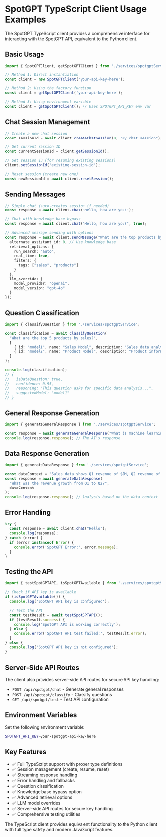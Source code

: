 # SpotGPT TypeScript Client Usage Examples

The SpotGPT TypeScript client provides a comprehensive interface for interacting with the SpotGPT API, equivalent to the Python client.

## Basic Usage

```typescript
import { SpotGPTClient, getSpotGPTClient } from './services/spotgptService';

// Method 1: Direct instantiation
const client = new SpotGPTClient('your-api-key-here');

// Method 2: Using the factory function
const client = getSpotGPTClient('your-api-key-here');

// Method 3: Using environment variable
const client = getSpotGPTClient(); // Uses SPOTGPT_API_KEY env var
```

## Chat Session Management

```typescript
// Create a new chat session
const sessionId = await client.createChatSession(0, "My chat session");

// Get current session ID
const currentSessionId = client.getSessionId();

// Set session ID (for resuming existing sessions)
client.setSessionId('existing-session-id');

// Reset session (create new one)
const newSessionId = await client.resetSession();
```

## Sending Messages

```typescript
// Simple chat (auto-creates session if needed)
const response = await client.chat("Hello, how are you?");

// Chat with knowledge base bypass
const response = await client.chat("Hello, how are you?", true);

// Advanced message sending with options
const response = await client.sendMessage("What are the top products by sales?", {
  alternate_assistant_id: 0, // Use knowledge base
  retrieval_options: {
    run_search: "auto",
    real_time: true,
    filters: {
      tags: ["sales", "products"]
    }
  },
  llm_override: {
    model_provider: "openai",
    model_version: "gpt-4o"
  }
});
```

## Question Classification

```typescript
import { classifyQuestion } from './services/spotgptService';

const classification = await classifyQuestion(
  "What are the top 5 products by sales?",
  [
    { id: "model1", name: "Sales Model", description: "Sales data analysis" },
    { id: "model2", name: "Product Model", description: "Product information" }
  ]
);

console.log(classification);
// {
//   isDataQuestion: true,
//   confidence: 0.95,
//   reasoning: "This question asks for specific data analysis...",
//   suggestedModel: "model1"
// }
```

## General Response Generation

```typescript
import { generateGeneralResponse } from './services/spotgptService';

const response = await generateGeneralResponse("What is machine learning?");
console.log(response.response); // The AI's response
```

## Data Response Generation

```typescript
import { generateDataResponse } from './services/spotgptService';

const dataContext = "Sales data shows Q1 revenue of $1M, Q2 revenue of $1.2M...";
const response = await generateDataResponse(
  "What was the revenue growth from Q1 to Q2?",
  dataContext
);
console.log(response.response); // Analysis based on the data context
```

## Error Handling

```typescript
try {
  const response = await client.chat("Hello");
  console.log(response);
} catch (error) {
  if (error instanceof Error) {
    console.error('SpotGPT Error:', error.message);
  }
}
```

## Testing the API

```typescript
import { testSpotGPTAPI, isSpotGPTAvailable } from './services/spotgptService';

// Check if API key is available
if (isSpotGPTAvailable()) {
  console.log('SpotGPT API key is configured');
  
  // Test the API
  const testResult = await testSpotGPTAPI();
  if (testResult.success) {
    console.log('SpotGPT API is working correctly');
  } else {
    console.error('SpotGPT API test failed:', testResult.error);
  }
} else {
  console.log('SpotGPT API key is not configured');
}
```

## Server-Side API Routes

The client also provides server-side API routes for secure API key handling:

- `POST /api/spotgpt/chat` - Generate general responses
- `POST /api/spotgpt/classify` - Classify questions
- `GET /api/spotgpt/test` - Test API configuration

## Environment Variables

Set the following environment variable:

```bash
SPOTGPT_API_KEY=your-spotgpt-api-key-here
```

## Key Features

- ✅ Full TypeScript support with proper type definitions
- ✅ Session management (create, resume, reset)
- ✅ Streaming response handling
- ✅ Error handling and fallbacks
- ✅ Question classification
- ✅ Knowledge base bypass option
- ✅ Advanced retrieval options
- ✅ LLM model overrides
- ✅ Server-side API routes for secure key handling
- ✅ Comprehensive testing utilities

The TypeScript client provides equivalent functionality to the Python client with full type safety and modern JavaScript features.
